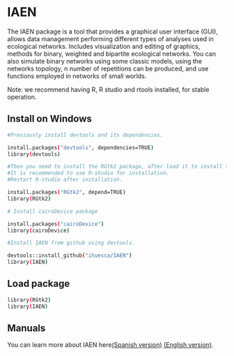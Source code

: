# IAEN
The IAEN package is a tool that provides a graphical user interface (GUI), allows data management performing different types of analyses used in ecological networks. Includes visualization and editing of graphics, methods for binary, weighted and bipartite ecological networks. You can also simulate binary networks using some classic models, using the networks topology, n number of repetitions can be produced, and use functions employed in networks of small worlds.

Note: we recommend having R, R studio and rtools installed, for stable operation.

## Install on Windows

```bash
#Previously install devtools and its dependencies.

install.packages("devtools", dependencies=TRUE)
library(devtools)

#Then you need to install the RGtk2 package, after load it to install the GTK + plug-in. 
#It is recommended to use R-studio for installation. 
#Restart R-studio after installation.

install.packages("RGtk2", depend=TRUE)
library(RGtk2)

# Install cairoDevice package

install.packages("cairoDevice")
library(cairoDevice)

#Install IAEN from github using devtools.

devtools::install_github("ihuesca/IAEN")
library(IAEN)
```

## Load package

```bash
library(RGtk2)
library(IAEN)
```

## Manuals

You can learn more about IAEN here[(Spanish version)]( https://ihuesca.github.io/IAEN-Manual/) [(English version)](https://ihuesca.github.io/IAEN-MANUAL-En/).
